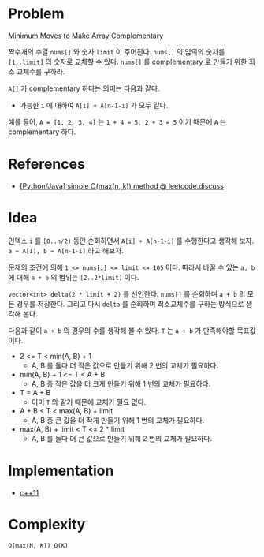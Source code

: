 # Problem

[Minimum Moves to Make Array Complementary](https://leetcode.com/problems/minimum-moves-to-make-array-complementary/)

짝수개의 수열 `nums[]` 와 숫자 `limit` 이 주어진다. `nums[]` 의 임의의
숫자를 `[1..limit]` 의 숫자로 교체할 수 있다.  `nums[]` 를
complementary 로 만들기 위한 최소 교체수를 구하라.

`A[]` 가 complementary 하다는 의미는 다음과 같다.

* 가능한 `i` 에 대하여 `A[i] + A[n-1-i]` 가 모두 같다.

예를 들어, `A = [1, 2, 3, 4]` 는 `1 + 4 = 5, 2 + 3 = 5` 이기 때문에
`A` 는 complementary 하다.

# References

* [[Python/Java] simple O(max(n, k)) method @ leetcode.discuss](https://leetcode.com/problems/minimum-moves-to-make-array-complementary/discuss/952773/PythonJava-simple-O(max(n-k))-method)

# Idea

인덱스 `i` 를 `[0..n/2)` 동안 순회하면서 `A[i] + A[n-1-i]` 를
수행한다고 생각해 보자. `a = A[i], b = A[n-1-i]` 라고 해보자.

문제의 조건에 의해 `1 <= nums[i] <= limit <= 105` 이다.  따라서 바꿀
수 있는 `a, b` 에 대해 `a + b` 의 범위는 `[2..2*limit]` 이다.

`vector<int> delta(2 * limit + 2)` 를 선언한다. `nums[]` 를 순회하며 
`a + b` 의 모든 경우를 저장한다. 그리고 다시 `delta` 를 순회하며 최소교체수를
구하는 방식으로 생각해 본다.

다음과 같이 `a + b` 의 경우의 수를 생각해 볼 수 있다. `T` 는 `a + b`
가 만족해야할 목표값이다.

* 2 <= T < min(A, B) + 1
  * A, B 를 둘다 더 작은 값으로 만들기 위해 2 번의 교체가 필요하다.
* min(A, B) + 1 <= T < A + B
  * A, B 중 작은 값을 더 크게 만들기 위해 1 번의 교체가 필요하다.
* T = A + B
  * 이미 `T` 와 같기 때문에 교체가 필요 없다.
* A + B < T < max(A, B) + limit
  * A, B 중 큰 값을 더 작게 만들기 위해 1 번의 교체가 필요하다.
* max(A, B) + limit < T <= 2 * limit
  * A, B 를 둘다 더 큰 값으로 만들기 위해 2 번의 교체가 필요하다.

# Implementation

* [c++11](a.cpp)

# Complexity

```
O(max(N, K)) O(K)
```
